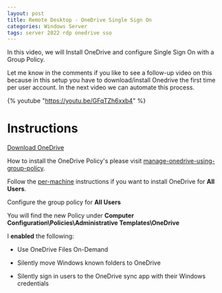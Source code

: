 ```yaml
---
layout: post
title: Remote Desktop - OneDrive Single Sign On
categories: Windows Server
tags: server 2022 rdp onedrive sso
---
```

In this video, we will Install OneDrive and configure Single Sign On with a Group Policy.

Let me know in the comments if you like to see a follow-up video on this because in this setup you have to download/install Onedrive the first time per user account. In the next video we can automate this process.

{% youtube "https://youtu.be/GFqTZh6xxb4" %}

# Instructions

[Download OneDrive](https://support.microsoft.com/en-us/office/onedrive-release-notes-845dcf18-f921-435e-bf28-4e24b95e5fc0?ui=en-us&rs=en-us&ad=us)

How to install the OneDrive Policy's please visit [manage-onedrive-using-group-policy](https://learn.microsoft.com/en-us/sharepoint/use-group-policy#manage-onedrive-using-group-policy).

Follow the [per-machine](https://learn.microsoft.com/en-us/sharepoint/per-machine-installation#deployment-instructions) instructions if you want to install OneDrive for **All Users**.

Configure the group policy for **All Users**

You will find the new Policy under **Computer Configuration\Policies\Administrative Templates\OneDrive**

I **enabled** the following:

* Use OneDrive Files On-Demand

* Silently move Windows known folders to OneDrive

* Silently sign in users to the OneDrive sync app with their Windows credentials